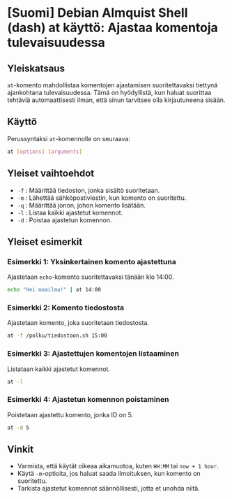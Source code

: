# [Suomi] Debian Almquist Shell (dash) at käyttö: Ajastaa komentoja tulevaisuudessa

## Yleiskatsaus
`at`-komento mahdollistaa komentojen ajastamisen suoritettavaksi tiettynä ajankohtana tulevaisuudessa. Tämä on hyödyllistä, kun haluat suorittaa tehtäviä automaattisesti ilman, että sinun tarvitsee olla kirjautuneena sisään.

## Käyttö
Perussyntaksi `at`-komennolle on seuraava:

```bash
at [options] [arguments]
```

## Yleiset vaihtoehdot
- `-f` : Määrittää tiedoston, jonka sisältö suoritetaan.
- `-m` : Lähettää sähköpostiviestin, kun komento on suoritettu.
- `-q` : Määrittää jonon, johon komento lisätään.
- `-l` : Listaa kaikki ajastetut komennot.
- `-d` : Poistaa ajastetun komennon.

## Yleiset esimerkit
### Esimerkki 1: Yksinkertainen komento ajastettuna
Ajastetaan `echo`-komento suoritettavaksi tänään klo 14:00.

```bash
echo "Hei maailma!" | at 14:00
```

### Esimerkki 2: Komento tiedostosta
Ajastetaan komento, joka suoritetaan tiedostosta.

```bash
at -f /polku/tiedostoon.sh 15:00
```

### Esimerkki 3: Ajastettujen komentojen listaaminen
Listataan kaikki ajastetut komennot.

```bash
at -l
```

### Esimerkki 4: Ajastetun komennon poistaminen
Poistetaan ajastettu komento, jonka ID on 5.

```bash
at -d 5
```

## Vinkit
- Varmista, että käytät oikeaa aikamuotoa, kuten `HH:MM` tai `now + 1 hour`.
- Käytä `-m`-optioita, jos haluat saada ilmoituksen, kun komento on suoritettu.
- Tarkista ajastetut komennot säännöllisesti, jotta et unohda niitä.